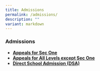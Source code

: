 ```yaml
---
title: Admissions
permalink: /admissions/
description: ""
variant: markdown
---
```

### **Admissions**
* **[Appeals for Sec One](https://form.gov.sg/639c484bad255700122688bd)**
* **[Appeals for All Levels except Sec One](https://form.gov.sg/#!/5f859d0d1e16e10011670caf)**
* **[Direct School Admission (DSA)](https://go.gov.sg/acsbr-cca)**